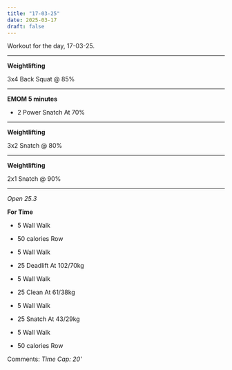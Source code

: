 ```yaml
---
title: "17-03-25"
date: 2025-03-17
draft: false
---
```


Workout for the day, 17-03-25.

---

**Weightlifting**

3x4 Back Squat @ 85%

---

**EMOM 5 minutes**

- 2 Power Snatch At 70%

---

**Weightlifting**

3x2 Snatch @ 80%

---

**Weightlifting**

2x1 Snatch @ 90%

---

*Open 25.3*

**For Time**

- 5 Wall Walk

- 50 calories Row

- 5 Wall Walk

- 25 Deadlift At 102/70kg

- 5 Wall Walk

- 25 Clean At 61/38kg

- 5 Wall Walk

- 25 Snatch At 43/29kg

- 5 Wall Walk

- 50 calories Row

Comments: *Time Cap: 20'*

